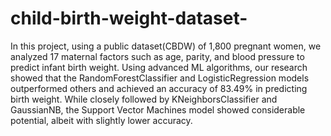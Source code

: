 # child-birth-weight-dataset-
In this project, using a public dataset(CBDW) of 1,800 pregnant women, we analyzed 17 maternal factors such as age, parity, and blood pressure to predict infant birth weight. Using advanced ML algorithms, our research showed that the RandomForestClassifier and LogisticRegression models outperformed others and achieved an accuracy of 83.49% in predicting birth weight. While closely followed by KNeighborsClassifier and GaussianNB, the Support Vector Machines model showed considerable potential, albeit with slightly lower accuracy.
